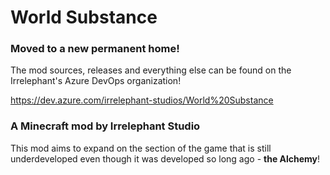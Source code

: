 # World Substance
### Moved to a new permanent home!
The mod sources, releases and everything else can be found on the Irrelephant's Azure DevOps organization!

https://dev.azure.com/irrelephant-studios/World%20Substance

### A Minecraft mod by Irrelephant Studio

This mod aims to expand on the section of the game that is still underdeveloped even though it was developed so long ago -
__the Alchemy__!

